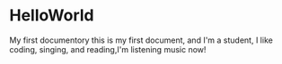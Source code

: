 # HelloWorld
My first documentory
 this is my first document, and I'm a student, I like coding, singing, and reading,I'm listening music now!
